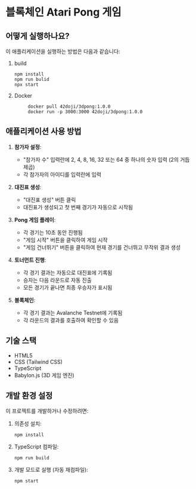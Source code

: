 # 블록체인 Atari Pong 게임

## 어떻게 실행하나요?

이 애플리케이션을 실행하는 방법은 다음과 같습니다:

1. build
     ```
     npm install
     npm run bulid
     npx start
     ```

2. Docker
      ```
           docker pull 42doji/3dpong:1.0.0
           docker run -p 3000:3000 42doji/3dpong:1.0.0
      ```

## 애플리케이션 사용 방법

1. **참가자 설정**:
   - "참가자 수" 입력란에 2, 4, 8, 16, 32 또는 64 중 하나의 숫자 입력 (2의 거듭제곱)
   - 각 참가자의 아이디를 입력란에 입력

2. **대진표 생성**:
   - "대진표 생성" 버튼 클릭
   - 대진표가 생성되고 첫 번째 경기가 자동으로 시작됨

3. **Pong 게임 플레이**:
   - 각 경기는 10초 동안 진행됨
   - "게임 시작" 버튼을 클릭하여 게임 시작
   - "게임 건너뛰기" 버튼을 클릭하여 현재 경기를 건너뛰고 무작위 결과 생성

4. **토너먼트 진행**:
   - 각 경기 결과는 자동으로 대진표에 기록됨
   - 승자는 다음 라운드로 자동 진출
   - 모든 경기가 끝나면 최종 우승자가 표시됨
  
5. **블록체인**:
   - 각 경기 결과는 Avalanche Testnet에 기록됨
   - 각 라운드의 결과를 호출하여 확인할 수 있음

## 기술 스택

- HTML5
- CSS (Tailwind CSS)
- TypeScript
- Babylon.js (3D 게임 엔진)

## 개발 환경 설정

이 프로젝트를 개발하거나 수정하려면:

1. 의존성 설치:
   ```
   npm install
   ```

2. TypeScript 컴파일:
   ```
   npm run build
   ```

3. 개발 모드로 실행 (자동 재컴파일):
   ```
   npm start
   ```
